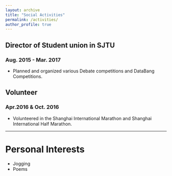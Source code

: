```yaml
---
layout: archive
title: "Social Activities"
permalink: /activities/
author_profile: true
---
```


## Director of Student union in SJTU 
### Aug. 2015 - Mar. 2017
* Planned and organized various Debate competitions and DataBang Competitions.    
## Volunteer 
### Apr.2016 & Oct. 2016
* Volunteered in the Shanghai International Marathon and Shanghai International Half Marathon.

- - - -

# Personal Interests
* Jogging
* Poems



